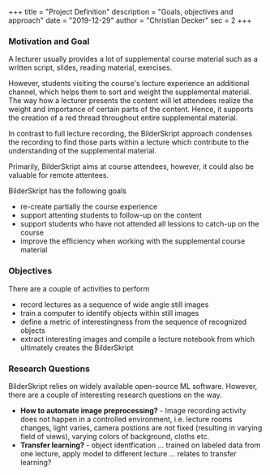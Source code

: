 +++
title = "Project Definition"
description = "Goals, objectives and approach"
date = "2019-12-29"
author = "Christian Decker"
sec = 2
+++

### Motivation and Goal

A lecturer usually provides a lot of supplemental course material such as a written script, slides, reading material, exercises. 

However, students visiting the course's lecture experience an additional channel, which helps them to sort and weight the supplemental material. The way how a lecturer presents the content will let attendees realize the weight and importance of certain parts of the content. Hence, it supports the creation of a red thread throughout entire supplemental material.

In contrast to full lecture recording, the BilderSkript approach condenses the recording to find those parts within a lecture which contribute to the understanding of the supplemental material.

Primarily, BilderSkript aims at course attendees, however, it could also be valuable for remote attentees.

BilderSkript has the following goals

* re-create partially the course experience
* support attenting students to follow-up on the content
* support students who have not attended all lessions to catch-up on the course
* improve the efficiency when working with the supplemental course material


### Objectives

There are a couple of activities to perform 

* record lectures as a sequence of wide angle still images
* train a computer to identify objects within still images
* define a metric of interestingness from the sequence of recognized objects 
* extract interesting images and compile a lecture notebook from which ultimately creates the BilderSkript

### Research Questions

BilderSkript relies on widely available open-source ML software. However, there are a couple of interesting research questions on the way.

* **How to automate image preprocessing?** - Image recording activity does not happen in a controlled environment, i.e. lecture rooms changes, light varies, camera postions are not fixed (resulting in varying field of views), varying colors of background, cloths etc.
* **Transfer learning?** - object identfication ... trained on labeled data from one lecture, apply model to different lecture ... relates to transfer learning?